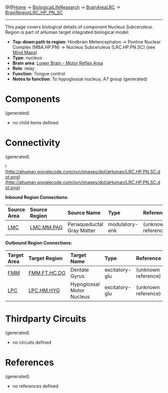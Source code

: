 @@[Home](Home.md) -> [BiologicalLifeResearch](BiologicalLifeResearch.md) -> [BrainAreaLRC](BrainAreaLRC.md) -> [BrainRegionLRC\_HP\_PN\_SC](BrainRegionLRC_HP_PN_SC.md)

---


This page covers biological details of component Nucleus Subceruleus.
Region is part of aHuman target integrated biological model.

  * **Top-down path to region**: Hindbrain Metencephalon -> Pontine Nuclear Complex (MBA.HP.PN) -> Nucleus Subceruleus (LRC.HP.PN.SC) (see [Mind Maps](OverallMindMaps.md))
  * **Type**: nucleus
  * **Brain area**: [Lower Brain - Motor Reflex Area](BrainAreaLRC.md)
  * **Role**: relay
  * **Function**: Tongue control
  * **Notes to function**: To hypoglossal nucleus; A7 group
(generated)
# Components #
(generated)


  * no child items defined

# Connectivity #
(generated)


![http://ahuman.googlecode.com/svn/images/dot/aHuman/LRC.HP.PN.SC.dot.png](http://ahuman.googlecode.com/svn/images/dot/aHuman/LRC.HP.PN.SC.dot.png)

**Inbound Region Connections:**

| **Source Area** | **Source Region** | **Source Name** | **Type** | **Reference** |
|:----------------|:------------------|:----------------|:---------|:--------------|
| [LMC](BrainAreaLMC.md) | [LMC.MM.PAG](BrainRegionLMC_MM_PAG.md) | Periaqueductal Gray Matter | modulatory-enk | (unknown reference) |

**Outbound Region Connections:**

| **Target Area** | **Target Region** | **Target Name** | **Type** | **Reference** |
|:----------------|:------------------|:----------------|:---------|:--------------|
| [FMM](BrainAreaFMM.md) | [FMM.FT.HC.DG](BrainRegionFMM_FT_HC_DG.md) | Dentate Gyrus   | excitatory-glu | (unknown reference) |
| [LPC](BrainAreaLPC.md) | [LPC.HM.HYG](BrainRegionLPC_HM_HYG.md) | Hypoglossal Motor Nucleus | excitatory-glu | (unknown reference) |

# Thirdparty Circuits #
(generated)

  * no circuits defined

# References #
(generated)

  * no references defined
